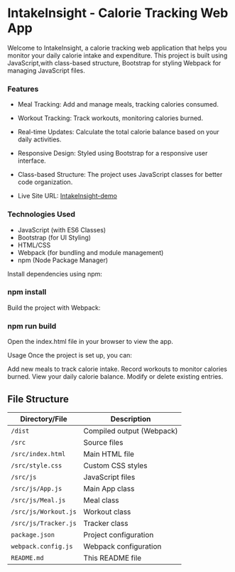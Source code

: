 # IntakeInsight - Calorie Tracking Web App
Welcome to IntakeInsight, 
a calorie tracking web application
that helps you monitor your daily calorie intake and expenditure. 
This project is built using JavaScript,with class-based structure, 
Bootstrap for styling
Webpack for managing JavaScript files.

### Features
- Meal Tracking: Add and manage meals, tracking calories consumed.
- Workout Tracking: Track workouts, monitoring calories burned.
- Real-time Updates: Calculate the total calorie balance based on your daily activities.
- Responsive Design: Styled using Bootstrap for a responsive user interface.
- Class-based Structure: The project uses JavaScript classes for better code organization.

- Live Site URL: [IntakeInsight-demo](https://moonlit-biscuit-3b7223.netlify.app/)


### Technologies Used
- JavaScript (with ES6 Classes)
- Bootstrap (for UI Styling)
- HTML/CSS
- Webpack (for bundling and module management)
- npm (Node Package Manager)






Install dependencies using npm:


### npm install
Build the project with Webpack:


### npm run build


Open the index.html file in your browser to view the app.

Usage
Once the project is set up, you can:

Add new meals to track calorie intake.
Record workouts to monitor calories burned.
View your daily calorie balance.
Modify or delete existing entries.


## File Structure
| Directory/File        | Description                         |
|-----------------------|-------------------------------------|
| `/dist`               | Compiled output (Webpack)           |
| `/src`                | Source files                        |
| `/src/index.html`     | Main HTML file                      |
| `/src/style.css`      | Custom CSS styles                   |
| `/src/js`             | JavaScript files                    |
| `/src/js/App.js`      | Main App class                      |
| `/src/js/Meal.js`     | Meal class                          |
| `/src/js/Workout.js`  | Workout class                       |
| `/src/js/Tracker.js`  | Tracker class                       |
| `package.json`        | Project configuration               |
| `webpack.config.js`   | Webpack configuration               |
| `README.md`           | This README file                    |

